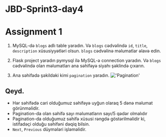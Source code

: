 # JBD-Sprint3-day4

# Assignment 1

1. MySQL-də `blogs` adlı table yaradın. Və `blogs` cədvəlində `id`, `title`, `description` xüsusiyyətləri olsun.
`blogs` cədvəlinə məlumatlar əlavə edin.

2. Flask project yaradın pymysql ilə MySQL-ə connection yaradın. Və `blogs` cədvəlində olan məlumatları ana səhifəyə siyahı şəklində çıxarın.

3. Ana səhifədə şəkildəki kimi `pagination` yaradın. 
!['Pagination'](/images/pagination_example.png)

## Qeyd. 
- Hər səhifədə cari olduğumuz səhifəyə uyğun olaraq 5 dənə məlumat görünməlidir.
- Pagination-da olan səhifə sayı məlumatların sayı/5 qədər olmalıdır
- Pagination-da olduğumuz səhifə xüsusi rəngdə göstərilməlidir ki, istifadəçi olduğu səhifəni dəqiq bilsin.
- `Next`, `Previous` düymələri işləməlidir.